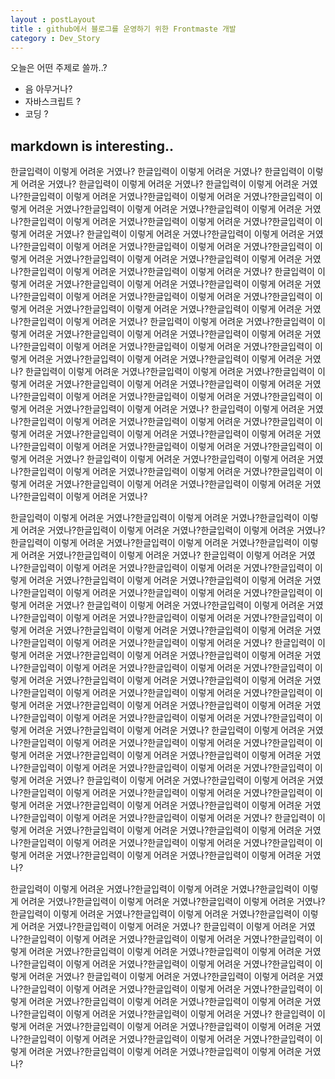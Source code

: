 ```yaml
---
layout : postLayout 
title : github에서 블로그를 운영하기 위한 Frontmaste 개발
category : Dev_Story  
---
```


오늘은 어떤 주제로 쓸까..?
- 음 아무거나?
- 자바스크립트 ?
- 코딩 ?

## markdown is interesting..
한글입력이 이렇게 어려운 거였나?
한글입력이 이렇게 어려운 거였나?
한글입력이 이렇게 어려운 거였나?
한글입력이 이렇게 어려운 거였나?
한글입력이 이렇게 어려운 거였나?한글입력이 이렇게 어려운 거였나?한글입력이 이렇게 어려운 거였나?한글입력이 이렇게 어려운 거였나?한글입력이 이렇게 어려운 거였나?한글입력이 이렇게 어려운 거였나?한글입력이 이렇게 어려운 거였나?한글입력이 이렇게 어려운 거였나?한글입력이 이렇게 어려운 거였나?
한글입력이 이렇게 어려운 거였나?한글입력이 이렇게 어려운 거였나?한글입력이 이렇게 어려운 거였나?한글입력이 이렇게 어려운 거였나?한글입력이 이렇게 어려운 거였나?한글입력이 이렇게 어려운 거였나?한글입력이 이렇게 어려운 거였나?한글입력이 이렇게 어려운 거였나?한글입력이 이렇게 어려운 거였나?
한글입력이 이렇게 어려운 거였나?한글입력이 이렇게 어려운 거였나?한글입력이 이렇게 어려운 거였나?한글입력이 이렇게 어려운 거였나?한글입력이 이렇게 어려운 거였나?한글입력이 이렇게 어려운 거였나?한글입력이 이렇게 어려운 거였나?한글입력이 이렇게 어려운 거였나?한글입력이 이렇게 어려운 거였나?
한글입력이 이렇게 어려운 거였나?한글입력이 이렇게 어려운 거였나?한글입력이 이렇게 어려운 거였나?한글입력이 이렇게 어려운 거였나?한글입력이 이렇게 어려운 거였나?한글입력이 이렇게 어려운 거였나?한글입력이 이렇게 어려운 거였나?한글입력이 이렇게 어려운 거였나?한글입력이 이렇게 어려운 거였나?
한글입력이 이렇게 어려운 거였나?한글입력이 이렇게 어려운 거였나?한글입력이 이렇게 어려운 거였나?한글입력이 이렇게 어려운 거였나?한글입력이 이렇게 어려운 거였나?한글입력이 이렇게 어려운 거였나?한글입력이 이렇게 어려운 거였나?한글입력이 이렇게 어려운 거였나?한글입력이 이렇게 어려운 거였나?
한글입력이 이렇게 어려운 거였나?한글입력이 이렇게 어려운 거였나?한글입력이 이렇게 어려운 거였나?한글입력이 이렇게 어려운 거였나?한글입력이 이렇게 어려운 거였나?한글입력이 이렇게 어려운 거였나?한글입력이 이렇게 어려운 거였나?한글입력이 이렇게 어려운 거였나?한글입력이 이렇게 어려운 거였나?
한글입력이 이렇게 어려운 거였나?한글입력이 이렇게 어려운 거였나?한글입력이 이렇게 어려운 거였나?한글입력이 이렇게 어려운 거였나?한글입력이 이렇게 어려운 거였나?한글입력이 이렇게 어려운 거였나?한글입력이 이렇게 어려운 거였나?한글입력이 이렇게 어려운 거였나?


한글입력이 이렇게 어려운 거였나?한글입력이 이렇게 어려운 거였나?한글입력이 이렇게 어려운 거였나?한글입력이 이렇게 어려운 거였나?한글입력이 이렇게 어려운 거였나?한글입력이 이렇게 어려운 거였나?한글입력이 이렇게 어려운 거였나?한글입력이 이렇게 어려운 거였나?한글입력이 이렇게 어려운 거였나?
한글입력이 이렇게 어려운 거였나?한글입력이 이렇게 어려운 거였나?한글입력이 이렇게 어려운 거였나?한글입력이 이렇게 어려운 거였나?한글입력이 이렇게 어려운 거였나?한글입력이 이렇게 어려운 거였나?한글입력이 이렇게 어려운 거였나?한글입력이 이렇게 어려운 거였나?한글입력이 이렇게 어려운 거였나?
한글입력이 이렇게 어려운 거였나?한글입력이 이렇게 어려운 거였나?한글입력이 이렇게 어려운 거였나?한글입력이 이렇게 어려운 거였나?한글입력이 이렇게 어려운 거였나?한글입력이 이렇게 어려운 거였나?한글입력이 이렇게 어려운 거였나?한글입력이 이렇게 어려운 거였나?한글입력이 이렇게 어려운 거였나?
한글입력이 이렇게 어려운 거였나?한글입력이 이렇게 어려운 거였나?한글입력이 이렇게 어려운 거였나?한글입력이 이렇게 어려운 거였나?한글입력이 이렇게 어려운 거였나?한글입력이 이렇게 어려운 거였나?한글입력이 이렇게 어려운 거였나?한글입력이 이렇게 어려운 거였나?한글입력이 이렇게 어려운 거였나?한글입력이 이렇게 어려운 거였나?한글입력이 이렇게 어려운 거였나?한글입력이 이렇게 어려운 거였나?한글입력이 이렇게 어려운 거였나?한글입력이 이렇게 어려운 거였나?한글입력이 이렇게 어려운 거였나?한글입력이 이렇게 어려운 거였나?한글입력이 이렇게 어려운 거였나?
한글입력이 이렇게 어려운 거였나?한글입력이 이렇게 어려운 거였나?한글입력이 이렇게 어려운 거였나?한글입력이 이렇게 어려운 거였나?한글입력이 이렇게 어려운 거였나?한글입력이 이렇게 어려운 거였나?한글입력이 이렇게 어려운 거였나?한글입력이 이렇게 어려운 거였나?한글입력이 이렇게 어려운 거였나?
한글입력이 이렇게 어려운 거였나?한글입력이 이렇게 어려운 거였나?한글입력이 이렇게 어려운 거였나?한글입력이 이렇게 어려운 거였나?한글입력이 이렇게 어려운 거였나?한글입력이 이렇게 어려운 거였나?한글입력이 이렇게 어려운 거였나?한글입력이 이렇게 어려운 거였나?한글입력이 이렇게 어려운 거였나?
한글입력이 이렇게 어려운 거였나?한글입력이 이렇게 어려운 거였나?한글입력이 이렇게 어려운 거였나?한글입력이 이렇게 어려운 거였나?한글입력이 이렇게 어려운 거였나?한글입력이 이렇게 어려운 거였나?한글입력이 이렇게 어려운 거였나?한글입력이 이렇게 어려운 거였나?

한글입력이 이렇게 어려운 거였나?한글입력이 이렇게 어려운 거였나?한글입력이 이렇게 어려운 거였나?한글입력이 이렇게 어려운 거였나?한글입력이 이렇게 어려운 거였나?한글입력이 이렇게 어려운 거였나?한글입력이 이렇게 어려운 거였나?한글입력이 이렇게 어려운 거였나?한글입력이 이렇게 어려운 거였나?
한글입력이 이렇게 어려운 거였나?한글입력이 이렇게 어려운 거였나?한글입력이 이렇게 어려운 거였나?한글입력이 이렇게 어려운 거였나?한글입력이 이렇게 어려운 거였나?한글입력이 이렇게 어려운 거였나?한글입력이 이렇게 어려운 거였나?한글입력이 이렇게 어려운 거였나?한글입력이 이렇게 어려운 거였나?
한글입력이 이렇게 어려운 거였나?한글입력이 이렇게 어려운 거였나?한글입력이 이렇게 어려운 거였나?한글입력이 이렇게 어려운 거였나?한글입력이 이렇게 어려운 거였나?한글입력이 이렇게 어려운 거였나?한글입력이 이렇게 어려운 거였나?한글입력이 이렇게 어려운 거였나?한글입력이 이렇게 어려운 거였나?
한글입력이 이렇게 어려운 거였나?한글입력이 이렇게 어려운 거였나?한글입력이 이렇게 어려운 거였나?한글입력이 이렇게 어려운 거였나?한글입력이 이렇게 어려운 거였나?한글입력이 이렇게 어려운 거였나?한글입력이 이렇게 어려운 거였나?한글입력이 이렇게 어려운 거였나?